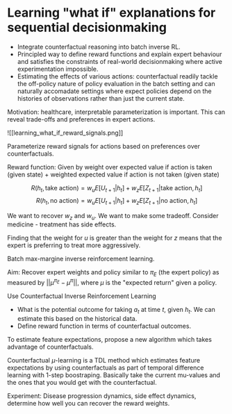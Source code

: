 # Learning "what if" explanations for sequential decisionmaking

 - Integrate counterfactual reasoning into batch inverse RL.
 - Principled way to define reward functions and explain expert behaviour and satisfies the constraints of real-world decisionmaking where active experimentation impossible.
 - Estimating the effects of various actions: counterfactual readily tackle the off-policy nature of policy evaluation in the batch setting and can naturally accomadate settings where expect policies depend on the histories of observations rather than just the current state.


Motivation: healthcare, interpretable parameterization is important. This can reveal trade-offs and preferences in expert actions.

![[learning_what_if_reward_signals.png]]

Parameterize reward signals for actions based on preferences over counterfactuals.

Reward function: Given by weight over expected value if action is taken (given state) + weighted expected value if action is not taken (given state)

$$
R(h_t, \text{take action}) = w_u E[U_{t + 1}|h_t] + w_z E[Z_{t + 1}|\text{take action}, h_t]
$$
$$
R(h_t, \text{no action}) = w_u E[U_{t + 1}|h_t] + w_z E[Z_{t + 1}|\text{no action}, h_t]
$$

We want to recover $w_z$ and $w_u$. We want to make some tradeoff. Consider medicine - treatment has side effects.

Finding that the weight for $u$ is greater than the weight for $z$ means that the expert is preferring to treat more aggressively.

Batch max-margine inverse reinforcement learning.

Aim: Recover expert weights and policy similar to $\pi_E$ (the expert policy) as measured by $||\mu^{\pi_E} - \mu^{\pi}||$, where $\mu$ is the "expected return" given a policy.

Use Counterfactual Inverse Reinforcement Learning

 - What is the potential outcome for taking $a_t$ at time $t$, given $h_t$. We can estimate this based on the historical data.
 - Define reward function in terms of counterfactual outcomes.

To estimate feature expectations, propose a new algorithm which takes advantage of counterfactuals.

Counterfactual $\mu$-learning is a TDL method which estimates feature expectations by using counterfactuals as part of temporal difference learning with 1-step boostraping. Basically take the current mu-values and the ones that you would get with the counterfactual.

Experiment: Disease progression dynamics, side effect dynamics, determine how well you can recover the reward weights.

